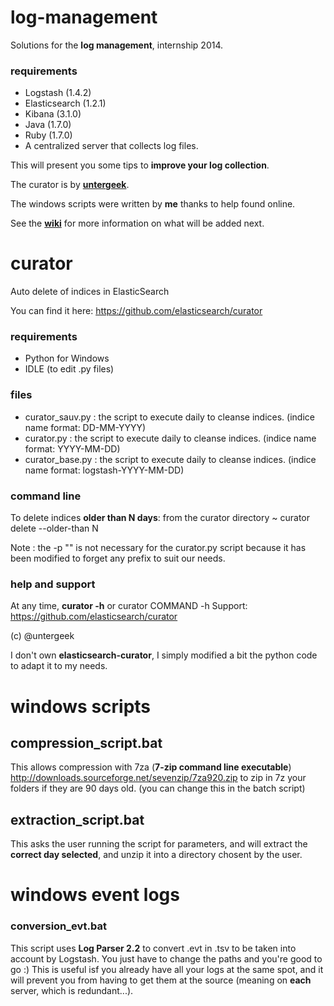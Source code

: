 log-management
==============

Solutions for the __log management__, internship 2014.

### requirements
- Logstash (1.4.2)
- Elasticsearch (1.2.1)
- Kibana (3.1.0)
- Java (1.7.0)
- Ruby (1.7.0)
- A centralized server that collects log files.

This will present you some tips to __improve your log collection__.

The curator is by [__untergeek__](http://github.com/untergeek).

The windows scripts were written by __me__ thanks to help found online.

See the [__wiki__](https://github.com/marionfaugoin/log-management/wiki) for more information on what will be added next.

# curator

Auto delete of indices in ElasticSearch

You can find it here: https://github.com/elasticsearch/curator

### requirements
- Python for Windows
- IDLE (to edit .py files)

### files
- curator_sauv.py : the script to execute daily to cleanse indices. (indice name format: DD-MM-YYYY)
- curator.py : the script to execute daily to cleanse indices. (indice name format: YYYY-MM-DD)
- curator_base.py : the script to execute daily to cleanse indices. (indice name format: logstash-YYYY-MM-DD)

### command line
To delete indices __older than N days__: from the curator directory
~ curator delete --older-than N

Note : the -p "" is not necessary for the curator.py script because it has been modified to forget any prefix to suit our needs.

### help and support
At any time, __curator -h__ or curator COMMAND -h
Support: https://github.com/elasticsearch/curator

(c) @untergeek

I don't own __elasticsearch-curator__, I simply modified a bit the python code to adapt it to my needs. 

# windows scripts

## compression_script.bat

This allows compression with 7za (__7-zip command line executable__) http://downloads.sourceforge.net/sevenzip/7za920.zip to zip in 7z your folders if they are 90 days old. (you can change this in the batch script)

## extraction_script.bat

This asks the user running the script for parameters, and will extract the __correct day selected__, and unzip it into a directory chosent by the user.

# windows event logs

### conversion_evt.bat

This script uses __Log Parser 2.2__ to convert .evt in .tsv to be taken into account by Logstash. You just have to change the paths and you're good to go :) This is useful isf you already have all your logs at the same spot, and it will prevent you from having to get them at the source (meaning on __each__ server, which is redundant...).
